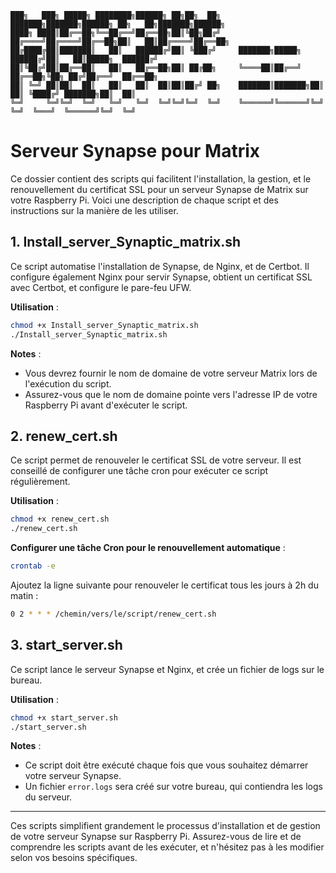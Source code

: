 ```
███╗   ███╗ █████╗ ████████╗██████╗ ██╗██╗  ██╗    ███████╗███████╗██████╗ ██╗   ██╗███████╗██████╗ 
████╗ ████║██╔══██╗╚══██╔══╝██╔══██╗██║╚██╗██╔╝    ██╔════╝██╔════╝██╔══██╗██║   ██║██╔════╝██╔══██╗
██╔████╔██║███████║   ██║   ██████╔╝██║ ╚███╔╝     ███████╗█████╗  ██████╔╝██║   ██║█████╗  ██████╔╝
██║╚██╔╝██║██╔══██║   ██║   ██╔══██╗██║ ██╔██╗     ╚════██║██╔══╝  ██╔══██╗╚██╗ ██╔╝██╔══╝  ██╔══██╗
██║ ╚═╝ ██║██║  ██║   ██║   ██║  ██║██║██╔╝ ██╗    ███████║███████╗██║  ██║ ╚████╔╝ ███████╗██║  ██║
╚═╝     ╚═╝╚═╝  ╚═╝   ╚═╝   ╚═╝  ╚═╝╚═╝╚═╝  ╚═╝    ╚══════╝╚══════╝╚═╝  ╚═╝  ╚═══╝  ╚══════╝╚═╝  ╚═╝
```

# Serveur Synapse pour Matrix

Ce dossier contient des scripts qui facilitent l'installation, la gestion, et le renouvellement du certificat SSL pour un serveur Synapse de Matrix sur votre Raspberry Pi. Voici une description de chaque script et des instructions sur la manière de les utiliser.

## 1. Install_server_Synaptic_matrix.sh

Ce script automatise l'installation de Synapse, de Nginx, et de Certbot. Il configure également Nginx pour servir Synapse, obtient un certificat SSL avec Certbot, et configure le pare-feu UFW.

**Utilisation** :
```bash
chmod +x Install_server_Synaptic_matrix.sh
./Install_server_Synaptic_matrix.sh
```

**Notes** :
- Vous devrez fournir le nom de domaine de votre serveur Matrix lors de l'exécution du script.
- Assurez-vous que le nom de domaine pointe vers l'adresse IP de votre Raspberry Pi avant d'exécuter le script.

## 2. renew_cert.sh

Ce script permet de renouveler le certificat SSL de votre serveur. Il est conseillé de configurer une tâche cron pour exécuter ce script régulièrement.

**Utilisation** :
```bash
chmod +x renew_cert.sh
./renew_cert.sh
```

**Configurer une tâche Cron pour le renouvellement automatique** :
```bash
crontab -e
```
Ajoutez la ligne suivante pour renouveler le certificat tous les jours à 2h du matin :
```bash
0 2 * * * /chemin/vers/le/script/renew_cert.sh
```

## 3. start_server.sh

Ce script lance le serveur Synapse et Nginx, et crée un fichier de logs sur le bureau.

**Utilisation** :
```bash
chmod +x start_server.sh
./start_server.sh
```

**Notes** :
- Ce script doit être exécuté chaque fois que vous souhaitez démarrer votre serveur Synapse.
- Un fichier `error.logs` sera créé sur votre bureau, qui contiendra les logs du serveur.

---

Ces scripts simplifient grandement le processus d'installation et de gestion de votre serveur Synapse sur Raspberry Pi. Assurez-vous de lire et de comprendre les scripts avant de les exécuter, et n'hésitez pas à les modifier selon vos besoins spécifiques.
